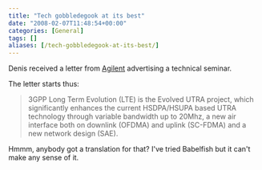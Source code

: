 ```yaml
---
title: "Tech gobbledegook at its best"
date: "2008-02-07T11:48:54+00:00"
categories: [General]
tags: []
aliases: [/tech-gobbledegook-at-its-best/]
---
```


Denis received a letter from [Agilent](http://www.agilent.co.uk/) advertising a technical seminar.

The letter starts thus:

>3GPP Long Term Evolution (LTE) is the Evolved UTRA project, which significantly enhances the current HSDPA/HSUPA based UTRA technology through variable bandwidth up to 20Mhz, a new air interface both on downlink (OFDMA) and uplink (SC-FDMA) and a new network design (SAE).

Hmmm, anybody got a translation for that?  I've tried Babelfish but it can't make any sense of it.
